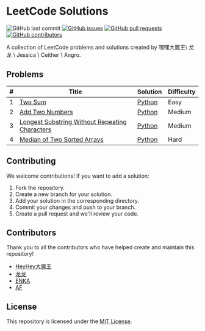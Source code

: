 # LeetCode Solutions

![GitHub last commit](https://img.shields.io/github/last-commit/comeonboi/algorithm-practise) [![GitHub issues](https://img.shields.io/github/issues-raw/comeonboi/algorithm-practise)](https://github.com/comeonboi/algorithm-practise/issues) [![GitHub pull requests](https://img.shields.io/github/issues-pr-raw/comeonboi/algorithm-practise)](https://github.com/comeonboi/algorithm-practise/pulls) [![GitHub contributors](https://img.shields.io/github/contributors/comeonboi/algorithm-practise)](https://github.com/comeonboi/algorithm-practise/graphs/contributors)

A collection of LeetCode problems and solutions created by 嘿嘿大魔王\ 龙龙 \ Jessica \ Ceither \ Angro.

## Problems

| # | Title | Solution | Difficulty |
|---| ----- | -------- | ---------- |
| 1 | [Two Sum](https://leetcode.com/problems/two-sum/) | [Python](https://github.com/comeonboi/leetcode-solutions/blob/main/python/1_two_sum.py) | Easy |
| 2 | [Add Two Numbers](https://leetcode.com/problems/add-two-numbers/) | [Python](https://github.com/longsizhuo123/leetcode-solutions/blob/main/python/2_add_two_numbers.py) | Medium |
| 3 | [Longest Substring Without Repeating Characters](https://leetcode.com/problems/longest-substring-without-repeating-characters/) | [Python](https://github.com/comeonboi/leetcode-solutions/blob/main/python/3_longest_substring_without_repeating_characters.py) | Medium |
| 4 | [Median of Two Sorted Arrays](https://leetcode.com/problems/median-of-two-sorted-arrays/) | [Python](https://github.com/longsizhuo123/leetcode-solutions/blob/main/python/4_median_of_two_sorted_arrays.py) | Hard |

## Contributing

We welcome contributions! If you want to add a solution:

1. Fork the repository.
2. Create a new branch for your solution.
3. Add your solution in the corresponding directory.
4. Commit your changes and push to your branch.
5. Create a pull request and we'll review your code.

## Contributors

Thank you to all the contributors who have helped create and maintain this repository!

* [HeyHey大魔王](https://github.com/comeonboi)
* [龙龙](https://github.com/longsizhuo123)
* [ENKA](https://github.com/Jessienka)
* [AF](https://github.com/XIAOCHENG-LEE)

## License

This repository is licensed under the [MIT License](LICENSE).
